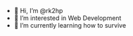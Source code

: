 - 👋 Hi, I’m @rk2hp
- 👀 I’m interested in Web Development
- 🌱 I’m currently learning how to survive


<!---
rk2hp/rk2hp is a ✨ special ✨ repository because its `README.md` (this file) appears on your GitHub profile.
You can click the Preview link to take a look at your changes.
--->
